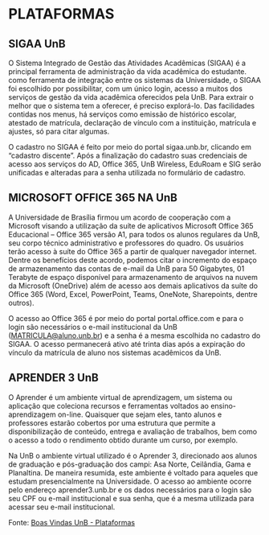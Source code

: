 # PLATAFORMAS
## SIGAA UnB
O Sistema Integrado de Gestão das Atividades Acadêmicas (SIGAA) é a principal ferramenta de administração da vida acadêmica do estudante. como ferramenta de integração entre os sistemas da Universidade, o SIGAA foi escolhido por possibilitar, com um único login, acesso a muitos dos serviços de gestão da vida acadêmica oferecidos pela UnB. Para extrair o melhor que o sistema tem a oferecer, é preciso explorá-lo. Das facilidades contidas nos menus, há serviços como emissão de histórico escolar, atestado de matrícula, declaração de vínculo com a instituição, matrícula e ajustes, só para citar algumas.

O cadastro no SIGAA é feito por meio do portal sigaa.unb.br, clicando em “cadastro discente”. Após a finalização do cadastro suas credenciais de acesso aos serviços do AD, Office 365, UnB Wireless, EduRoam e SIG serão unificadas e alteradas para a senha utilizada no formulário de cadastro.

## MICROSOFT OFFICE 365 NA UnB
A Universidade de Brasília firmou um acordo de cooperação com a Microsoft visando a utilização da suíte de aplicativos Microsoft Office 365 Educacional – Office 365 versão A1, para todos os alunos regulares da UnB, seu corpo técnico administrativo e professores do quadro. Os usuários terão acesso à suíte do Office 365 a partir de qualquer navegador internet. Dentre os benefícios deste acordo, podemos citar o incremento do espaço de armazenamento das contas de e-mail da UnB para 50 Gigabytes, 01 Terabyte de espaço disponível para armazenamento de arquivos na nuvem da Microsoft (OneDrive) além de acesso aos demais aplicativos da suíte do Office 365 (Word, Excel, PowerPoint, Teams, OneNote, Sharepoints, dentre outros).

O acesso ao Office 365 é por meio do portal portal.office.com e para o login são necessários o e-mail institucional da UnB (MATRICULA@aluno.unb.br) e a senha é a mesma escolhida no cadastro do SIGAA. O acesso permanecerá ativo até trinta dias após a expiração do vínculo da matrícula de aluno nos sistemas acadêmicos da UnB.

## APRENDER 3 UnB
O Aprender é um ambiente virtual de aprendizagem, um sistema ou aplicação que coleciona recursos e ferramentas voltados ao ensino-aprendizagem on-line. Quaisquer que sejam eles, tanto alunos e professores estarão cobertos por uma estrutura que permite a disponibilização de conteúdo, entrega e avaliação de trabalhos, bem como o acesso a todo o rendimento obtido durante um curso, por exemplo.

Na UnB o ambiente virtual utilizado é o Aprender 3, direcionado aos alunos de graduação e pós-graduação dos campi: Asa Norte, Ceilândia, Gama e Planaltina. De maneira resumida, este ambiente é voltado para aqueles que estudam presencialmente na Universidade. O acesso ao ambiente ocorre pelo endereço aprender3.unb.br e os dados necessários para o login são seu CPF ou e-mail institucional e sua senha, que é a mesma utilizada para acessar seu e-mail institucional.

Fonte: [Boas Vindas UnB - Plataformas](https://www.boasvindas.unb.br/plataformas)